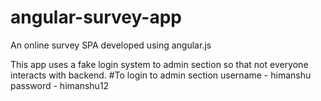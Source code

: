 # angular-survey-app
An online survey SPA developed using angular.js 

This app uses a fake login system to admin section so that not everyone interacts with backend.
#To login to admin section
username - himanshu
password - himanshu12

